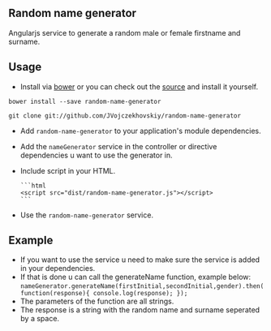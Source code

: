 ## Random name generator

Angularjs service to generate a random male or female firstname and surname.

## Usage

* Install via [bower](http://bower.io/) or you can check out the [source](https://github.com/JVojczekhovskiy/random-name-generator) and install it yourself.

 `bower install --save random-name-generator`

 `git clone git://github.com/JVojczekhovskiy/random-name-generator`

* Add `random-name-generator` to your application's module dependencies.
* Add the `nameGenerator` service in the controller or directive dependencies u want to use the generator in.
* Include script in your HTML.

      ```html
      <script src="dist/random-name-generator.js"></script>
      ```
* Use the `random-name-generator` service.

## Example

* If you want to use the service u need to make sure the service is added in your dependencies.
* If that is done u can call the generateName function, example below:
      ```
      nameGenerator.generateName(firstInitial,secondInitial,gender).then(function(response){
        console.log(response);
      });
      ```
* The parameters of the function are all strings.
* The response is a string with the random name and surname seperated by a space.
